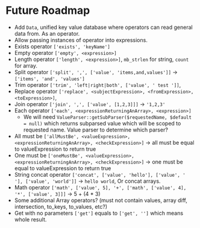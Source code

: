 # Future Roadmap

* Add `Data`, unified key value database where operators can read general data from. As an operator.
* Allow passing instances of operator into expressions.
* Exists operator `['exists', 'keyName']`
* Empty operator `['empty', <expression>]`
* Length operator `['length', <expression>]`, `mb_strlen` for string, `count` for array.
* Split operator `['split', ',', ['value', 'items,and,values']]` -> `['items', 'and', 'values']`
* Trim operator `['trim', 'left|right|both', ['value', ' test ']]`,
* Replace operator `['replace', <subjectExpression>, <fromExpression>, <toExpression>]`,
* Join operator `['join', ',', ['value', [1,2,3]]]` -> `'1,2,3'`
* Each operator `['each', <expressionReturningAnArray>, <expression>]`
    * We will need `ValueParser::getSubParser($requestedName, $default = null)` which returns subparsed value which will be scoped to requested name. Value parser to determine which parser?
* All must be `['allMustBe', <valueExpression>, <expressionReturningAnArray>, <checkExpression>]` -> all must be equal to valueExpression to return true
* One must be `['oneMustBe', <valueExpression>, <expressionReturningAnArray>, <checkExpression>]` -> one must be equal to valueExpression to return true 
* String concat operator `['concat', ['value', 'hello'], ['value', ' '], ['value', 'world']]` -> `hello world`, Or concat arrays.
* Math operator `['math', ['value', 5], '+', ['math', ['value', 4], '*', ['value', 3]]]` -> 5 + (4 * 3)
* Some additional Array operators? (must not contain values, array diff, intersection, to_keys, to_values, etc?)
* Get with no parameters `['get']` equals to `['get', '']` which means whole result.